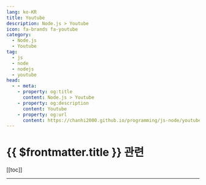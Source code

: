 ```yaml
---
lang: ko-KR
title: Youtube
description: Node.js > Youtube
icon: fa-brands fa-youtube
category: 
  - Node.js
  - Youtube
tag: 
  - js
  - node
  - nodejs
  - youtube
head:
  - - meta:
    - property: og:title
      content: Node.js > Youtube
    - property: og:description
      content: Youtube
    - property: og:url
      content: https://chanhi2000.github.io/programming/js-node/youtube.html
---
```


# {{ $frontmatter.title }} 관련

[[toc]]

---

<MyYouTubeItems jsonName="yu-node.js" /><!-- nodejs-foundation -->
<MyYouTubeItems jsonName="yu-AlgoJS" /><!-- AlgoJS -->
<MyYouTubeItems jsonName="yu-bawad" /><!-- Ben Awad -->
<MyYouTubeItems jsonName="yu-CodingNepal" /><!-- CodingNepal -->
<MyYouTubeItems jsonName="yu-JamesQQuick" /><!-- James Q Quick -->
<MyYouTubeItems jsonName="yu-kevinwwwade" /><!-- Kevin Wade -->
<MyYouTubeItems jsonName="yu-WebDevSimplified" /><!-- Web Dev Simplified -->
<MyYouTubeItems jsonName="yu-codingapple" /><!-- 코딩애플 -->
<MyYouTubeItems jsonName="yu-laithacademy" /><!-- Laith Academy -->
<MyYouTubeItems jsonName="yu-javascriptmastery" /><!-- JavaScript Mastery -->
<MyYouTubeItems jsonName="yu-Fireship" /><!-- Fireship -->
<MyYouTubeItems jsonName="yu-beyondfireship" /><!-- Beyond Fireship -->
<MyYouTubeItems jsonName="yu-DaveGrayTeachesCode" /><!-- Dave Gray -->
<MyYouTubeItems jsonName="yu-WesBos" /><!-- Wes Bos -->
<MyYouTubeItems jsonName="yu-nomadcoders" /><!-- 노마드 코더 Nomad Coders -->
<MyYouTubeItems jsonName="yu-CodingArtist" /><!-- Coding Artist -->
<MyYouTubeItems jsonName="yu-TylerPotts" /><!-- Tyler Potts -->
<MyYouTubeItems jsonName="yu-jherr" /><!-- Jack Herrington -->
<MyYouTubeItems jsonName="yu-brianmmdev" /><!-- Brian Morrison -->
<MyYouTubeItems jsonName="yu-codefactory_official" /><!-- 코드팩토리 -->
<MyYouTubeItems jsonName="yu-ZeroChoTV" /><!-- ZeroCho TV -->
<MyYouTubeItems jsonName="yu-leighhalliday" /><!-- Leigh Halliday -->
<MyYouTubeItems jsonName="yu-VicodeMedia" /><!-- Vicode Media -->
<MyYouTubeItems jsonName="yu-dongbinna" /><!-- 동빈나 -->
<MyYouTubeItems jsonName="yu-MinjunKim" /><!-- Minjun Kim -->
<MyYouTubeItems jsonName="yu-KaizenCodes" /><!-- Kaizen Codes -->
<MyYouTubeItems jsonName="yu-pluralsight" /><!-- Pluralsight -->
<MyYouTubeItems jsonName="yu-CodingTutorials360" /><!-- Dylan Israel -->
<MyYouTubeItems jsonName="yu-AdrianTwarog" /><!-- Adrian Twarog -->
<MyYouTubeItems jsonName="yu-AdamWathan" /><!-- Adam Wathan -->
<MyYouTubeItems jsonName="yu-ReactWithMasoud" /><!-- React with Masoud -->
<MyYouTubeItems jsonName="yu-CodingAddict" /><!-- Coding Addict -->
<MyYouTubeItems jsonName="yu-basarat" /><!-- basarat -->
<MyYouTubeItems jsonName="yu-MichiganTypeScript" /><!-- Michigan TypeScript -->
<MyYouTubeItems jsonName="yu-CodingGarden" /><!-- Coding Garden -->
<MyYouTubeItems jsonName="yu-HiteshChoudharydotcom" /><!-- Hitesh Choudhary -->
<MyYouTubeItems jsonName="yu-pnk" /><!-- Paris Nakita Kejser -->
<MyYouTubeItems jsonName="yu-Tricknology" /><!-- Tricknology -->
<MyYouTubeItems jsonName="yu-codeSTACKr" /><!-- codeSTACKr -->
<MyYouTubeItems jsonName="yu-TraversyMedia" /><!-- Traversy Media -->
<MyYouTubeItems jsonName="yu-learncodeacademy" /><!-- LearnCode.academy -->
<MyYouTubeItems jsonName="yu-codingthesmartway" /><!-- CodingTheSmartWay.com -->
<MyYouTubeItems jsonName="yu-drehimself" /><!-- Andre Madarang -->
<MyYouTubeItems jsonName="yu-AsmrProg" /><!-- AsmrProg -->
<MyYouTubeItems jsonName="yu-Gatsbyjs" /><!-- Gatsby -->
<MyYouTubeItems jsonName="yu-ApolloGraphQL" /><!-- Apollo GraphQL -->
<MyYouTubeItems jsonName="yu-VueConfToronto" /><!-- VueConf -->
<MyYouTubeItems jsonName="yu-IonicFramework" /><!-- Ionic -->
<MyYouTubeItems jsonName="yu-RedStapler_channel" /><!-- Red Stapler -->
<MyYouTubeItems jsonName="yu-dotconferences" /><!-- dotconferences -->
<MyYouTubeItems jsonName="yu-jsconf_" /><!-- JSConf -->
<MyYouTubeItems jsonName="yu-DailyTuition" /><!-- Daily Tuition -->
<MyYouTubeItems jsonName="yu-EdRohDev" /><!-- EdRoh -->
<MyYouTubeItems jsonName="yu-garnattione" /><!-- garnatti one -->
<MyYouTubeItems jsonName="yu-Eduonix" /><!-- Eduonix Learning Solutions -->
<MyYouTubeItems jsonName="yu-jeffrey_codes" /><!-- Jeffrey Codes Javascript -->
<MyYouTubeItems jsonName="yu-DesignCourse" /><!-- DesignCourse -->
<MyYouTubeItems jsonName="yu-AniaKubow" /><!-- Code with Ania Kubów -->
<MyYouTubeItems jsonName="yu-CodeBucks" /><!-- CodeBucks -->
<MyYouTubeItems jsonName="yu-Huntabyte" /><!-- Huntabyte -->
<MyYouTubeItems jsonName="yu-aaeideapro1192" /><!-- AAE IdeaPro -->
<MyYouTubeItems jsonName="yu-ChromeDevs" /><!-- Google Chrome Developers -->
<MyYouTubeItems jsonName="yu-dream-coding" /><!-- 드림코딩 -->
<MyYouTubeItems jsonName="yu-awesomekling" /><!-- Andreas Kling -->
<MyYouTubeItems jsonName="yu-t3dotgg" /><!-- Theo - t3․gg -->
<MyYouTubeItems jsonName="yu-FrontendMasters" /><!-- Frontend Masters -->
<MyYouTubeItems jsonName="yu-joshtriedcoding" /><!-- Josh tried coding -->
<MyYouTubeItems jsonName="yu-thegreat-programmers" /><!-- 개발자의품격 -->
<MyYouTubeItems jsonName="yu-NetNinja" /><!-- The Net Ninja -->
<MyYouTubeItems jsonName="yu-CognitiveSurge" /><!-- Karl Hadwen -->
<MyYouTubeItems jsonName="yu-KentCDodds-vids" /><!-- Kent C. Dodds -->
<MyYouTubeItems jsonName="yu-awesome-coding" /><!-- Awesome -->
<MyYouTubeItems jsonName="yu-envatotuts" /><!-- Envato Tuts+ -->
<MyYouTubeItems jsonName="yu-codewithryan" /><!-- Code With Ryan -->
<MyYouTubeItems jsonName="yu-CodinginPublic" /><!-- Coding in Public -->
<MyYouTubeItems jsonName="yu-sstur" /><!-- Tech Talks with Simon -->
<MyYouTubeItems jsonName="yu-CodingPhase" /><!-- CodingPhase -->
<MyYouTubeItems jsonName="yu-Remix-Run" /><!-- Remix -->
<MyYouTubeItems jsonName="yu-user-yu8so2ck1z" /><!-- 코딩알려주는누나 -->
<MyYouTubeItems jsonName="yu-Renewedcart" /><!-- Cat Technologies -->
<MyYouTubeItems jsonName="yu-Hyperplexed" /><!-- Hyperplexed -->
<MyYouTubeItems jsonName="yu-FunOfHeuristic" /><!-- Fun Of Heuristic -->
<MyYouTubeItems jsonName="yu-kossiecoder" /><!-- 코지 코더 Kossie Coder -->
<MyYouTubeItems jsonName="yu-user-sq7il2ir1e" /><!-- 5분개발지식 -->
<MyYouTubeItems jsonName="yu-codewiththilaks" /><!-- CodeWithThilakS | CWTS -->
<MyYouTubeItems jsonName="yu-ui5cn" /><!-- UI5 Community Network -->
<MyYouTubeItems jsonName="yu-Skillthrive" /><!-- Skillthrive -->
<MyYouTubeItems jsonName="yu-WillKwan" /><!-- Will Kwan -->
<MyYouTubeItems jsonName="yu-Sweetdev" /><!-- Sweetdev -->
<MyYouTubeItems jsonName="yu-NorfolkDevelopers" /><!-- NorfolkDevelopers -->
<MyYouTubeItems jsonName="yu-codewithbubb" /><!-- Code With Bubb -->
<MyYouTubeItems jsonName="yu-headwayio" /><!-- Headway -->
<MyYouTubeItems jsonName="yu-creativeclue2772" /><!-- Creative Clue -->
<MyYouTubeItems jsonName="yu-FaztTech" /><!-- Fazt -->
<MyYouTubeItems jsonName="yu-GISdonwell" /><!-- GISdonwell -->
<MyYouTubeItems jsonName="yu-ColtSteeleCode" /><!-- Colt Steele -->
<MyYouTubeItems jsonName="yu-JoshuaMorony" /><!-- Joshua Moron -->
<MyYouTubeItems jsonName="yu-adam_la_morre" /><!-- Adam La Morre -->
<MyYouTubeItems jsonName="yu-codingangma" /><!-- 코딩앙마 -->
<MyYouTubeItems jsonName="yu-codewithbro6907" /><!-- CodewithBro -->
<MyYouTubeItems jsonName="yu-TheCodingTrain" /><!-- The Coding Train -->
<MyYouTubeItems jsonName="yu-CodingwithBasir" /><!-- Coding with Basir -->
<MyYouTubeItems jsonName="yu-Sketch2React" /><!-- Sketch2React -->
<MyYouTubeItems jsonName="yu-deno_land" /><!-- Deno -->
<MyYouTubeItems jsonName="yu-developerfilip" /><!-- Developer Filip -->
<MyYouTubeItems jsonName="yu-feconfkorea" /><!-- FEConf Korea -->
<MyYouTubeItems jsonName="yu-arahansame9320" /><!-- arahansa me -->
<MyYouTubeItems jsonName="yu-SakuraDev" /><!-- Sakura Dev -->
<MyYouTubeItems jsonName="yu-aarthificial" /><!-- aarthificial -->
<MyYouTubeItems jsonName="yu-mafiacodes" /><!-- Mafia Codes -->
<MyYouTubeItems jsonName="yu-veryacademy" /><!-- Very Academy -->
<MyYouTubeItems jsonName="yu-ScreenCastsDev" /><!-- ScreenCasts -->
<MyYouTubeItems jsonName="yu-DigitalOcean" /><!-- DigitalOcean -->
<MyYouTubeItems jsonName="yu-jj362choi" /><!-- 옥탑방개발자 -->
<MyYouTubeItems jsonName="yu-alexandrugutan7587" /><!-- Alexandru Gutan -->
<MyYouTubeItems jsonName="yu-TimErmilov" /><!-- Tim Ermilov -->
<MyYouTubeItems jsonName="yu-LearnProgrammingTogether" /><!-- Learn Programming Together -->
<MyYouTubeItems jsonName="yu-gis" /><!-- Основы программирования для географов -->
<MyYouTubeItems jsonName="yu-dannytwlc3666" /><!-- Danny TWLC -->
<MyYouTubeItems jsonName="yu-bostonreact9402" /><!-- Boston React -->
<MyYouTubeItems jsonName="yu-mraible" /><!-- Matt Raible -->
<MyYouTubeItems jsonName="yu-Letsboot" /><!-- letsboot.com -->
<MyYouTubeItems jsonName="yu-jejucodingcamp" /><!-- 제주코딩베이스캠프 -->
<MyYouTubeItems jsonName="yu-javascriptisrael" /><!-- JavaScript Israel -->
<MyYouTubeItems jsonName="yu-CoderOne" /><!-- CoderOne -->
<MyYouTubeItems jsonName="yu-hswolff" /><!-- Harry Wolff -->
<MyYouTubeItems jsonName="yu-user-sg2tt4sk4o" /><!-- 개발 레시피 -->
<MyYouTubeItems jsonName="yu-wcandillon" /><!-- William Candillon -->
<MyYouTubeItems jsonName="yu-reactuikit" /><!-- React-Native by Wilhelm (React-UI-Kit) -->
<MyYouTubeItems jsonName="yu-LearnWebCode" /><!-- LearnWebCode -->
<MyYouTubeItems jsonName="yu-webstoryboy" /><!-- webstoryboy -->
<MyYouTubeItems jsonName="yu-huakun" /><!-- Huakun -->
<MyYouTubeItems jsonName="yu-codingwithjustin7995" /><!-- Justin Brooks -->
<MyYouTubeItems jsonName="yu-SyncfusionInc" /><!-- Syncfusion, Inc -->
<MyYouTubeItems jsonName="yu-ChrisCourses" /><!-- Chris Courses -->
<MyYouTubeItems jsonName="yu-codingmoon" /><!-- 코딩문codingmoon -->
<MyYouTubeItems jsonName="yu-gisdeveloper" /><!-- GIS DEVELOPER -->
<MyYouTubeItems jsonName="yu-ethanniser" /><!-- Ethan Niser -->
<MyYouTubeItems jsonName="yu-BoostMyTool" /><!-- BoostMyTool -->
<MyYouTubeItems jsonName="yu-andrewjosephmead1" /><!-- Andrew Mead -->
<MyYouTubeItems jsonName="yu-tapasadhikary" /><!-- tapaScript by Tapas Adhikary -->
<MyYouTubeItems jsonName="yu-WesDoyle" /><!-- Wes Doyle -->
<MyYouTubeItems jsonName="yu-thewilltejeda" /><!-- Will Tejeda -->
<MyYouTubeItems jsonName="yu-learnpratap" /><!-- Learn with Pratap -->
<MyYouTubeItems jsonName="yu-coffeecodecreate" /><!-- Coffee Code Create -->
<MyYouTubeItems jsonName="yu-codonelearn" /><!-- Codone -->
<MyYouTubeItems jsonName="yu-perfectbase" /><!-- Ravi - Perfect Base -->
<MyYouTubeItems jsonName="yu-NerdCademyDev" /><!-- NerdCademy -->
<MyYouTubeItems jsonName="yu-blogcreator6109" /><!-- 블로그 크리에이터 -->
<MyYouTubeItems jsonName="yu-jahiddev" /><!-- Jahid Anowar -->
<MyYouTubeItems jsonName="yu-Pentacode" /><!-- Pentacode -->
<MyYouTubeItems jsonName="yu-bugbytes3923" /><!-- BugBytes -->
<MyYouTubeItems jsonName="yu-huxnwebdev" /><!-- HuXn WebDev -->
<MyYouTubeItems jsonName="yu-harkirat1" /><!-- Harkirat Singh -->
<MyYouTubeItems jsonName="yu-codewithguillaume" /><!-- CodewithGuillaume -->
<MyYouTubeItems jsonName="yu-JakePomperada" /><!-- Jake Pomperada -->
<MyYouTubeItems jsonName="yu-testerstalk" /><!-- Testers Talk -->
<MyYouTubeItems jsonName="yu-with-neighbors" /><!-- 이웃팔촌 -->
<MyYouTubeItems jsonName="yu-codegeek9098" /><!-- Code Geek -->
<MyYouTubeItems jsonName="yu-slowcoding" /><!-- Slow Coding -->
<MyYouTubeItems jsonName="yu-1BestCsharpblog" /><!-- 1BestCsharp blog -->
<MyYouTubeItems jsonName="yu-code_name_sagang" /><!-- 사강코딩 -->
<MyYouTubeItems jsonName="yu-SoftwareDaily" /><!-- Software Daily -->
<MyYouTubeItems jsonName="yu-UiBrainsTechnologies" /><!-- UiBrains Technologies -->
<MyYouTubeItems jsonName="yu-fullstacktalks" /><!-- Full Stack Talks -->
<MyYouTubeItems jsonName="yu-FullQueueDeveloper" /><!-- Full Queue Developer -->
<MyYouTubeItems jsonName="yu-DavidWhitneycouk" /><!-- David Whitney -->
<MyYouTubeItems jsonName="yu-blondiebytes" /><!-- blondiebytes -->
<MyYouTubeItems jsonName="yu-asaprogrammer_" /><!-- As a Programmer -->
<MyYouTubeItems jsonName="yu-VincentLabStudio" /><!-- Vincent Lab -->
<MyYouTubeItems jsonName="yu-Huntabyte" /><!-- Huntabyte -->
<MyYouTubeItems jsonName="yu-mattpocockuk" /><!-- Matt Pocock -->
<MyYouTubeItems jsonName="yu-ajudmeister" /><!-- Andreas Jud -->
<MyYouTubeItems jsonName="yu-hobbyMett" /><!-- 코딩하는오후 -->
<MyYouTubeItems jsonName="yu-FED-RF2023-yg9fv" /><!-- 탐쌤 FED-RF 2023 과정 -->
<MyYouTubeItems jsonName="yu-user-mg8kt9go7z" /><!-- 모던애자일팀 -->
<MyYouTubeItems jsonName="yu-yangdongjun" /><!-- 양동준 Yang DongJun -->
<MyYouTubeItems jsonName="yu-TomDoesTech" /><!-- TomDoesTech -->
<MyYouTubeItems jsonName="yu-LachlanMiller" /><!-- Lachlan Miller -->
<MyYouTubeItems jsonName="yu-codeboba" /><!-- Code Boba -->
<MyYouTubeItems jsonName="yu-maximilian-schwarzmueller" /><!-- Maximilian Schwarzmüller -->
<MyYouTubeItems jsonName="yu-frontendfyi" /><!-- Frontend FYI -->
<MyYouTubeItems jsonName="yu-JsKIM_0_0" /><!-- 김종상 -->
<MyYouTubeItems jsonName="yu-TimCarambat" /><!-- Tim Carambat -->
<MyYouTubeItems jsonName="yu-effect-ts" /><!-- Effect | TypeScript at Scale -->
<MyYouTubeItems jsonName="yu-NizzyABI" /><!-- Nizzy -->
<MyYouTubeItems jsonName="yu-mduniv" /><!-- 마플개발대학 -->
<MyYouTubeItems jsonName="yu-nickytonline" /><!-- Nick Taylor -->
<MyYouTubeItems jsonName="yu-InputOutputCampus" /><!-- Input Output Campus -->
<MyYouTubeItems jsonName="yu-encoredev" /><!-- Encore -->
<MyYouTubeItems jsonName="yu-SoftwareDeveloperDiaries" /><!-- Software Developer Diaries -->

<TagLinks />